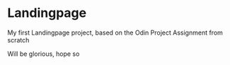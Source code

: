 # Landingpage
My first Landingpage project, based on the Odin Project Assignment from scratch

Will be glorious, hope so


